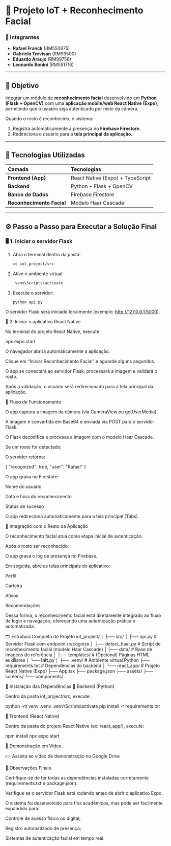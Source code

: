 # 🧠 Projeto IoT + Reconhecimento Facial

### 👥 Integrantes
- **Rafael Franck** (RM550875)  
- **Gabriela Trevisan** (RM99500)  
- **Eduardo Araujo** (RM99758)  
- **Leonardo Bonini** (RM551716)

---

## 🎯 Objetivo

Integrar um módulo de **reconhecimento facial** desenvolvido em **Python (Flask + OpenCV)** com uma **aplicação mobile/web React Native (Expo)**, permitindo que o usuário seja autenticado por meio da câmera.

Quando o rosto é reconhecido, o sistema:
1. Registra automaticamente a presença no **Firebase Firestore**.  
2. Redireciona o usuário para a **tela principal da aplicação**.

---

## 🧩 Tecnologias Utilizadas

| Camada | Tecnologias |
|:--|:--|
| **Frontend (App)** | React Native (Expo) + TypeScript |
| **Backend** | Python + Flask + OpenCV |
| **Banco de Dados** | Firebase Firestore |
| **Reconhecimento Facial** | Modelo Haar Cascade |

---

## ⚙️ Passo a Passo para Executar a Solução Final

### 🖥️ 1. Iniciar o servidor Flask

1. Abra o terminal dentro da pasta:
   ```bash
   cd iot_project/src
   
2. Ative o ambiente virtual:
   ```bash
   .venv\Scripts\activate

3. Execute o servidor:
   ```bash
   python api.py

O servidor Flask será iniciado localmente (exemplo: http://127.0.0.1:5000).

📱 2. Iniciar o aplicativo React Native

No terminal do projeto React Native, execute:

npx expo start


O navegador abrirá automaticamente a aplicação.

Clique em “Iniciar Reconhecimento Facial” e aguarde alguns segundos.

O app se conectará ao servidor Flask, processará a imagem e validará o rosto.

Após a validação, o usuário será redirecionado para a tela principal da aplicação.

🔁 Fluxo de Funcionamento

O app captura a imagem da câmera (via CameraView ou getUserMedia).

A imagem é convertida em Base64 e enviada via POST para o servidor Flask.

O Flask decodifica e processa a imagem com o modelo Haar Cascade.

Se um rosto for detectado:

O servidor retorna:

{ "recognized": true, "user": "Rafael" }


O app grava no Firestore:

Nome do usuário

Data e hora do reconhecimento

Status de sucesso

O app redireciona automaticamente para a tela principal (Tabs).

🔗 Integração com o Resto da Aplicação

O reconhecimento facial atua como etapa inicial de autenticação.

Após o rosto ser reconhecido:

O app grava o log de presença no Firebase.

Em seguida, abre as telas principais do aplicativo:

Perfil

Carteira

Ativos

Recomendações

Dessa forma, o reconhecimento facial está diretamente integrado ao fluxo de login e navegação, oferecendo uma autenticação prática e automatizada.

🗂 Estrutura Completa do Projeto
iot_project/
│
├── src/
│   ├── api.py              # Servidor Flask com endpoint /recognize
│   ├── detect_haar.py      # Script de reconhecimento facial (modelo Haar Cascade)
│   ├── data/               # Base de imagens de referência
│   ├── templates/          # (Opcional) Páginas HTML auxiliares
│   └── __init__.py
│
├── .venv/                  # Ambiente virtual Python
├── requirements.txt        # Dependências do backend
│
└── react_app/              # Projeto React Native (Expo)
    ├── App.tsx
    ├── package.json
    ├── assets/
    ├── screens/
    └── components/

🧱 Instalação das Dependências
🐍 Backend (Python)

Dentro da pasta iot_project/src, execute:

python -m venv .venv
.venv\Scripts\activate
pip install -r requirements.txt

📱 Frontend (React Native)

Dentro da pasta do projeto React Native (ex: react_app/), execute:

npm install
npx expo start

🎥 Demonstração em Vídeo

👉 Assista ao vídeo de demonstração no Google Drive

🧾 Observações Finais

Certifique-se de ter todas as dependências instaladas corretamente (requirements.txt e package.json).

Verifique se o servidor Flask está rodando antes de abrir o aplicativo Expo.

O sistema foi desenvolvido para fins acadêmicos, mas pode ser facilmente expandido para:

Controle de acesso físico ou digital;

Registro automatizado de presença;

Sistemas de autenticação facial em tempo real.
